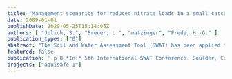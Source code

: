 ```yaml
---
title: "Management scenarios for reduced nitrate loads in a small catchment in Brittany (France) - the problem of data scarcity and the resulting predictive uncertainty."
date: 2009-01-01
publishDate: 2020-05-25T15:14:05Z
authors: [ "Julich, S.", "Breuer, L.", "matzinger", "Frede, H.-G." ]
publication_types: ["0"]
abstract: "The Soil and Water Assessment Tool (SWAT) has been applied to the Ic watershed, Brittany, France, to evaluate scenarios for reduction of nitrate in stream water. For the simulated period the model showed fair results with a mean index of agreement of 0.64 at the watershed outlet for discharge and nitrate loads. The management goal for the watershed is the meeting of drinking water threshold at the watershed outlet. An analysis of observed data revealed that nitrate loads would have to be reduced by at least 17% on average to reach that goal. Scenarios investigated cover fertilizer reduction and the introduction of wetland buffer zones. Decreased nitrogen inputs were realized on a) selected subbasins and b) all agricultural fields; wetlands were placed at three model subbasins. Most effective measures were a 50% fertilizer decrease on selected subbasins resulting in a range of 13 22 % reduction of nitrate loads with a high uncertainty. Consequently, none of the tested measures is likely to achieve a sufficient reduction. Combined measures such as enhanced fertilizer management and concurrent introduction of wetlands seem to be the most promising way to approach the drinking water threshold."
featured: false
publication: ' p 8 *In:* 5th International SWAT Conference. Boulder, Colorado, USA. 5. - 7.8.2009'
projects: ["aquisafe-1"]
---
```


